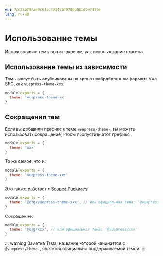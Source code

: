 ```yaml
---
en: 7cc37b78dae9c6facb9147b7970ed0b1d9e7476e
lang: ru-RU
---
```


# Использование темы

Использование темы почти такое же, как использование плагина.

## Использование темы из зависимости

Темы могут быть опубликованы на npm в необработанном формате Vue SFC, как `vuepress-theme-xxx`.

``` js
module.exports = {
  theme: 'vuepress-theme-xx'
}
```

## Сокращения тем

Если вы добавили префикс к теме `vuepress-theme-`, вы можете использовать сокращение, чтобы пропустить этот префикс:

``` js
module.exports = {
  theme: 'xxx'
}
```

То же самое, что и:

``` js
module.exports = {
  theme: 'vuepress-theme-xxx'
}
```

Это также работает с [Scoped Packages](https://docs.npmjs.com/misc/scope):

``` js
module.exports = {
  theme: '@org/vuepress-theme-xxx', // или официальная тема: '@vuepress/theme-xxx'
}
```

Сокращение:

``` js
module.exports = {
  theme: '@org/xxx', // или официальная тема: '@vuepress/xxx'
}
```

::: warning Заметка
Тема, название которой начинается с `@vuepress/theme-`, является официально поддерживаемой темой.
:::
